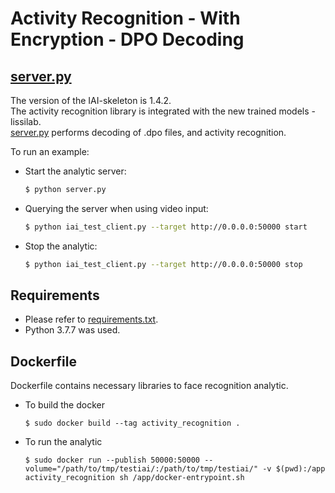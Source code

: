 # Activity Recognition - With Encryption - DPO Decoding
## [server.py](https://github.com/MorphSeur/activity_recognition/blob/main/server.py)
The version of the IAI-skeleton is 1.4.2.    
The activity recognition library is integrated with the new trained models - lissilab.  
[server.py](https://github.com/MorphSeur/activity_recognition/blob/main/server.py) performs decoding of .dpo files, and activity recognition.

To run an example:
- Start the analytic server:
    ```sh
    $ python server.py
    ```
- Querying the server when using video input:
    ```sh
    $ python iai_test_client.py --target http://0.0.0.0:50000 start
    ```
- Stop the analytic:
    ```sh
    $ python iai_test_client.py --target http://0.0.0.0:50000 stop
    ```

## Requirements
- Please refer to [requirements.txt](https://github.com/MorphSeur/activity_recognition/blob/main/requirements.txt).
- Python 3.7.7 was used.

## Dockerfile
Dockerfile contains necessary libraries to face recognition analytic.
- To build the docker
    ```
    $ sudo docker build --tag activity_recognition .
    ```
- To run the analytic
    ```
    $ sudo docker run --publish 50000:50000 --volume="/path/to/tmp/testiai/:/path/to/tmp/testiai/" -v $(pwd):/app activity_recognition sh /app/docker-entrypoint.sh
    ```